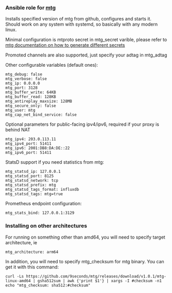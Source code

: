 ### Ansible role for [mtg](https://github.com/9seconds/mtg)
Installs specified version of mtg from github, configures and starts it.
Should work on any system with systemd, so basically with any modern linux.

Minimal configuration is mtproto secret in mtg_secret varible, please refer to [mtg documentation on how to generate different secrets](https://github.com/9seconds/mtg#configuration)

Promoted channels are also supported, just specify your adtag in mtg_adtag

Other configurable variables (default ones):
```
mtg_debug: false
mtg_verbose: false
mtg_ip: 0.0.0.0
mtg_port: 3128
mtg_buffer_write: 64KB
mtg_buffer_read: 128KB
mtg_antireplay_maxsize: 128MB
mtg_secure_only: false
mtg_user: mtg
mtg_cap_net_bind_service: false
```

Optional parameters for public-facing ipv4/ipv6, required if your proxy is behind NAT
```
mtg_ipv4: 203.0.113.11
mtg_ipv4_port: 51411
mtg_ipv6: 2001:DB8:DA:DE::22
mtg_ipv6_port: 51411
```

StatsD support if you need statistics from mtg:
```
mtg_statsd_ip: 127.0.0.1
mtg_statsd_port: 8125
mtg_statsd_network: tcp
mtg_statsd_prefix: mtg
mtg_statsd_tags_format: influxdb
mtg_statsd_tags: mtg=true
```

Prometheus endpoint configuration:
```
mtg_stats_bind: 127.0.0.1:3129
```

### Installing on other architectures
For running on something other than amd64, you will need to specify target architecture, ie

```
mtg_architecture: arm64
```

In addition, you will need to specify mtg_checksum for mtg binary. You can get it with this command:
```
curl -Ls https://github.com/9seconds/mtg/releases/download/v1.0.1/mtg-linux-amd64 | gsha512sum | awk {'print $1'} | xargs -I #checksum -n1 echo "mtg_checksum: sha512:#checksum"
```
